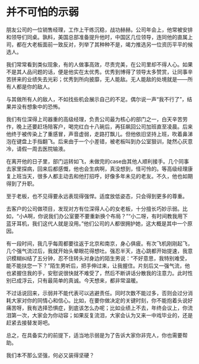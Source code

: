 # 并不可怕的示弱

朋友公司的一位销售经理，工作上干练沉稳，战功赫赫。公司年会上，他常被安排和领导们同桌。孰料，美国总部准备提升他时，中国区几位领导，连同他的直属上司，都在大老板面前一致反对，列举了其种种不是，竭力推选另一位资历平平的候选人。 

我们常常看到类似现象，有的人做事高效，尽责完美，在公司里却不得人心。如果不是其人品问题的话，便是他实在太优秀。优秀到博得了领导太多赞赏，让同事辛苦拼来的业绩失去光彩；优秀到所向披靡，无人能敌。无人能敌的处境就是——所有人都是你的敌人。 

与其做所有人的敌人，不如找些机会展示自己的不足。偶尔说一声“我不行了”，结果并没有想象中的恐怖。 

我们有位深得上司器重的高级经理，负责公司最为核心的部门之一，白天辛苦劳作，晚上还要赶场陪客户，喝完红白十八碗后，再狂飙回公司加班直至凌晨。后来他终于被传染上了重感冒，声音虚弱，走路打飘儿。但他依旧坚持上班，吹着鼻涕泡在键盘上手指翻飞。后来由于一个小差错，被老板叫到办公室狠训，陡然心灰意冷，请假一周去医院输液。 

在离开他的日子里，部门运转如飞，未做完的case由其他人顺利接手。几个同事去家里探病，回来后都感慨，他也会生病啊，真没想到，怪可怜的。等高级经理康复上班当天，很多人都主动去和他打招呼，好像多年未见的老友。不久，他也如期得到了升职。 

至于老板，也不见得要永远表现得强悍。适度放低姿态，只会得到更多的尊重。 

去客户的公司做项目，发现对方有位深得人心的女老板，十分擅长巧妙示弱。比如，“小A啊，你说我们办公室要不要重新换个布局？”“小二呀，有时间教我用下蓝牙耳机，我们这代人就是没用。”他们公司的人都很拥护她，这大概是其中一个原因。 

有一段时间，我几乎每周都要往返于北京和南京，身心俱疲。有次飞机刚刚起飞，几个强气流过后，我就开始头晕眼花得想吐。强忍半天，连心跳都开始提速，我意识模糊纠结了五分钟，忍不住转头对身边的陌生男说：“不好意思，我特别难受，能不能扶您一下？”陌生男听后，把手伸过来，让我握住。片刻后又一强气流，他也紧握住我的手，安慰说很快就不难受了，然后不断讲话分散我的注意力。此时性别已成浮云，只有最简单的真诚。今天想来，都非常温暖。 

不过话说回来，示弱并不能代表可以逃避责任。同时次数不能过多，否则会过分消耗大家对你的同情心和信心。比如，在要你做决定的关键时刻，你不能抱着头说好痛苦呀，我有选择恐惧症，到底该怎么办呢；比如业绩上不去，年终会议上，你流泪第一次，大家会为你动容；如果反复流泪，大家会认为又来一中戏毕业的，还是赶紧去接替发哥吧。 

总之，在具备实力的前提下，适当地示弱是为了告诉大家你非完人，你也需要帮助。 

我们本不那么坚强，何必又装得坚硬？